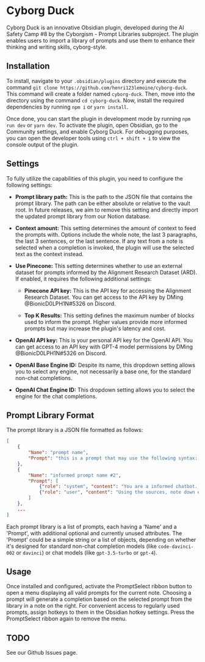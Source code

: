 # Cyborg Duck

Cyborg Duck is an innovative Obsidian plugin, developed during the AI Safety Camp #8 by the Cyborgism - Prompt Libraries subproject. The plugin enables users to import a library of prompts and use them to enhance their thinking and writing skills, cyborg-style. 

## Installation

To install, navigate to your `.obsidian/plugins` directory and execute the command `git clone https://github.com/henri123lemoine/cyborg-duck`. This command will create a folder named `cyborg-duck`. Then, move into the directory using the command `cd cyborg-duck`. Now, install the required dependencies by running `npm i` or `yarn install`. 

Once done, you can start the plugin in development mode by running `npm run dev` or `yarn dev`. To activate the plugin, open Obsidian, go to the Community settings, and enable Cyborg Duck. For debugging purposes, you can open the developer tools using `ctrl + shift + i` to view the console output of the plugin.

## Settings

To fully utilize the capabilities of this plugin, you need to configure the following settings:

- **Prompt library path:** This is the path to the JSON file that contains the prompt library. The path can be either absolute or relative to the vault root. In future releases, we aim to remove this setting and directly import the updated prompt library from our Notion database.

- **Context amount:** This setting determines the amount of context to feed the prompts with. Options include the whole note, the last 3 paragraphs, the last 3 sentences, or the last sentence. If any text from a note is selected when a completion is invoked, the plugin will use the selected text as the context instead.

- **Use Pinecone:** This setting determines whether to use an external dataset for prompts informed by the Alignment Research Dataset (ARD). If enabled, it requires the following additional settings:

  - **Pinecone API key:** This is the API key for accessing the Alignment Research Dataset. You can get access to the API key by DMing @BionicD0LPH1N#5326 on Discord.

  - **Top K Results:** This setting defines the maximum number of blocks used to inform the prompt. Higher values provide more informed prompts but may increase the plugin's latency and cost.

- **OpenAI API key:** This is your personal API key for the OpenAI API. You can get access to an API key with GPT-4 model permissions by DMing @BionicD0LPH1N#5326 on Discord.

- **OpenAI Base Engine ID:** Despite its name, this dropdown setting allows you to select any engine, not necessarily a base one, for the standard non-chat completions.

- **OpenAI Chat Engine ID:** This dropdown setting allows you to select the engine for the chat completions.

## Prompt Library Format

The prompt library is a JSON file formatted as follows:

```json
[
    {
        "Name": "prompt name",
        "Prompt": "this is a prompt that may use the following syntax: {context}",
    },
    {
        "Name": "informed prompt name #2",
        "Prompt": [
            {"role": "system", "content": "You are a informed chatbot...etc."},
            {"role": "user", "content": "Using the sources, note down errors in the context.\n\nSources: {sources}\n\nContext: {context}."}
        ]
    },
    ...
]
```

Each prompt library is a list of prompts, each having a 'Name' and a 'Prompt', with additional optional and currently unused attributes. The 'Prompt' could be a simple string or a list of objects, depending on whether it's designed for standard non-chat completion models (like `code-davinci-002` or `davinci`) or chat models (like `gpt-3.5-turbo` or `gpt-4`).

## Usage

Once installed and configured, activate the PromptSelect ribbon button to open a menu displaying all valid prompts for the current note. Choosing a prompt will generate a completion based on the selected prompt from the library in a note on the right. For convenient access to regularly used prompts, assign hotkeys to them in the Obsidian hotkey settings. Press the PromptSelect ribbon again to remove the menu.

## TODO

See our Github Issues page.
